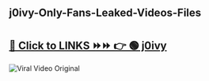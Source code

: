 
 ## j0ivy-Only-Fans-Leaked-Videos-Files

# <h2><a href="https://mediaupload.pro?j0ivy">🔗 Click to LINKS ⏩⏩ 👉 🟢 j0ivy </a></h2>

<a href="https://mediaupload.pro?j0ivy" rel="nofollow" data-target="animated-image.originalLink"><img src="https://i.ibb.co.com/xMMVF88/686577567.gif" alt="Viral Video Original" style="max-width: 100%; display: inline-block;" data-target="animated-image.originalImage"></a>